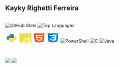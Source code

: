 ## Kayky Righetti Ferreira
<div style="display: inline_block"><br>
<img height="180em" src="https://github-readme-stats.vercel.app/api?username=r1ghett1&layout=compact&show_icons=true&theme=dark" alt="GitHub Stats" />
<img height="180em" src="https://github-readme-stats.vercel.app/api/top-langs/?username=r1ghett1&layout=compact&theme=dark" alt="Top Languages" />
</div>
<div style="display: inline_block"><br>
<img alt="Python" height="30" width="40" src="https://raw.githubusercontent.com/devicons/devicon/master/icons/python/python-original.svg">
<img alt="JavaScript" height="30" width="40" src="https://raw.githubusercontent.com/devicons/devicon/master/icons/javascript/javascript-plain.svg">
<img alt="HTML" height="30" width="40" src="https://raw.githubusercontent.com/devicons/devicon/master/icons/html5/html5-original.svg">
<img alt="CSS" height="30" width="40" src="https://raw.githubusercontent.com/devicons/devicon/master/icons/css3/css3-original.svg">
<img alt="PowerShell" height="30" width="40" src="https://cdn.jsdelivr.net/gh/devicons/devicon/icons/powershell/powershell-original.svg">
<img alt="C" height="30" width="40" src="https://cdn.jsdelivr.net/gh/devicons/devicon/icons/c/c-original.svg">
<img alt="Java" height="30" width="40" src="https://cdn.jsdelivr.net/gh/devicons/devicon/icons/java/java-original.svg">
</div>

##
<div style="display: inline_block"><br>
<a href="mailto:kaykyrighetti21@gmail.com"><img src="https://img.shields.io/badge/-Gmail-%23333?style=for-the-badge&logo=gmail&logoColor=white" target="_blank"></a>
<a href="https://www.linkedin.com/in/kayky-righetti" target="_blank"><img src="https://img.shields.io/badge/-LinkedIn-%230077B5?style=for-the-badge&logo=linkedin&logoColor=white" target="_blank"></a>
</div>
